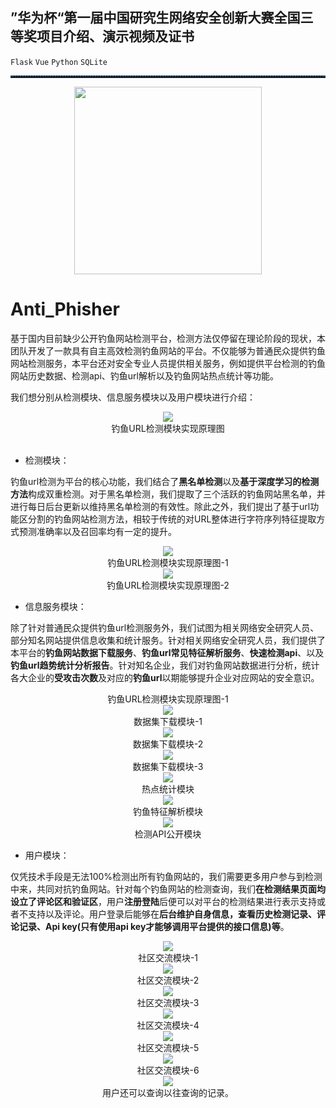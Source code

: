 ## ”华为杯“第一届中国研究生网络安全创新大赛全国三等奖项目介绍、演示视频及证书<br>

`Flask` `Vue` `Python` `SQLite`<br>

<hr style="height:2px;border:none;border-top:2px dotted #185598;" />

<div align=center><img style="height:300px;width:300px;" src="https://github.com/2280778712/Anti_Phisher/assets/40905976/81a0297b-e159-4584-a31c-8adc09f1d30b"></div>

# Anti_Phisher

基于国内目前缺少公开钓鱼网站检测平台，检测方法仅停留在理论阶段的现状，本团队开发了一款具有自主高效检测钓鱼网站的平台。不仅能够为普通民众提供钓鱼网站检测服务，本平台还对安全专业人员提供相关服务，例如提供平台检测的钓鱼网站历史数据、检测api、钓鱼url解析以及钓鱼网站热点统计等功能。<br>

我们想分别从检测模块、信息服务模块以及用户模块进行介绍：<br>
<div align=center><img src="https://github.com/2280778712/Anti_Phisher/assets/40905976/107e87c6-cb39-4f36-aca8-c3108a953f26"></div>

<div align=center>钓鱼URL检测模块实现原理图</div>

<br>

- 检测模块：<br>

钓鱼url检测为平台的核心功能，我们结合了**黑名单检测**以及**基于深度学习的检测方法**构成双重检测。对于黑名单检测，我们提取了三个活跃的钓鱼网站黑名单，并进行每日后台更新以维持黑名单检测的有效性。除此之外，我们提出了基于url功能区分割的钓鱼网站检测方法，相较于传统的对URL整体进行字符序列特征提取方式预测准确率以及召回率均有一定的提升。<br>

<div align=center><img src="https://github.com/2280778712/Anti_Phisher/assets/40905976/97b4c6a2-d4c2-4d96-8be0-862a5171fd37"></div>
<div align=center>钓鱼URL检测模块实现原理图-1</div>

<div align=center><img src="https://github.com/2280778712/Anti_Phisher/assets/40905976/87a683f0-8b0b-4ca1-89ec-92ed681b82d7"></div>
<div align=center>钓鱼URL检测模块实现原理图-2</div>

 - 信息服务模块：<br>

除了针对普通民众提供钓鱼url检测服务外，我们试图为相关网络安全研究人员、部分知名网站提供信息收集和统计服务。针对相关网络安全研究人员，我们提供了本平台的**钓鱼网站数据下载服务**、**钓鱼url常见特征解析服务**、**快速检测api**、以及**钓鱼url趋势统计分析报告**。针对知名企业，我们对钓鱼网站数据进行分析，统计各大企业的**受攻击次数**及对应的**钓鱼url**以期能够提升企业对应网站的安全意识。
<div align=center><img src=""></div>
<div align=center>钓鱼URL检测模块实现原理图-1</div>

<div align=center><img src="https://github.com/2280778712/Anti_Phisher/assets/40905976/5fcbf568-7c72-462a-b33a-8316852c195f"></div>
<div align=center>数据集下载模块-1</div>

<div align=center><img src="https://github.com/2280778712/Anti_Phisher/assets/40905976/07ebf02d-bea3-4f97-b8ea-7a324b544751"></div>
<div align=center>数据集下载模块-2</div>

<div align=center><img src="https://github.com/2280778712/Anti_Phisher/assets/40905976/4d1c7d66-f860-4f2e-b089-d17460a773f4"></div>
<div align=center>数据集下载模块-3</div>

<div align=center><img src="https://github.com/2280778712/Anti_Phisher/assets/40905976/086d4f14-b842-4542-97a4-3a14109fecc8"></div>
<div align=center>热点统计模块</div>

<div align=center><img src="https://github.com/2280778712/Anti_Phisher/assets/40905976/2e552002-fe8b-45ab-8e6d-da9a971ffd08"></div>
<div align=center>钓鱼特征解析模块</div>

<div align=center><img src="https://github.com/2280778712/Anti_Phisher/assets/40905976/24ffff84-011d-468d-a5dc-91a275f0dbd1"></div>
<div align=center>检测API公开模块</div>

 - 用户模块：<br>

仅凭技术手段是无法100%检测出所有钓鱼网站的，我们需要更多用户参与到检测中来，共同对抗钓鱼网站。针对每个钓鱼网站的检测查询，我们**在检测结果页面均设立了评论区和验证区**，用户**注册登陆**后便可以对平台的检测结果进行表示支持或者不支持以及评论。用户登录后能够在**后台维护自身信息，查看历史检测记录、评论记录、Api key(只有使用api key才能够调用平台提供的接口信息)等**。

<div align=center><img src="https://github.com/2280778712/Anti_Phisher/assets/40905976/625b6b09-bbb8-4431-a4aa-d4d4e50a8e4c"></div>
<div align=center>社区交流模块-1</div>

<div align=center><img src="https://github.com/2280778712/Anti_Phisher/assets/40905976/5f149e2f-786c-4bf4-b0c1-82d1a189fc66"></div>
<div align=center>社区交流模块-2</div>

<div align=center><img src="https://github.com/2280778712/Anti_Phisher/assets/40905976/fa1364fe-756f-4016-a1af-b4bc5e7df0b0"></div>
<div align=center>社区交流模块-3</div>

<div align=center><img src="https://github.com/2280778712/Anti_Phisher/assets/40905976/a0af58f4-8c50-454a-9e79-67710d52eca6"></div>
<div align=center>社区交流模块-4</div>

<div align=center><img src="https://github.com/2280778712/Anti_Phisher/assets/40905976/16030965-e292-4af7-abb3-14025cae938c"></div>
<div align=center>社区交流模块-5</div>

<div align=center><img src="https://github.com/2280778712/Anti_Phisher/assets/40905976/04481841-8b1f-4984-9c42-829b1914b64f"></div>
<div align=center>社区交流模块-6</div>

<div align=center><img src="https://github.com/2280778712/Anti_Phisher/assets/40905976/ab10caf6-a9d9-489e-8a09-3cfca4e160a4"></div>
<div align=center>用户还可以查询以往查询的记录。</div>
